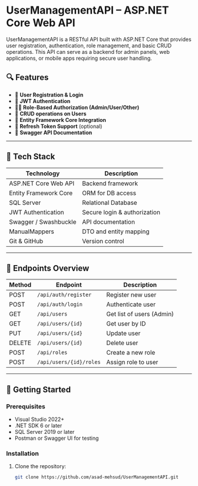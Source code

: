 # UserManagementAPI – ASP.NET Core Web API

UserManagementAPI is a RESTful API built with ASP.NET Core that provides user registration, authentication, role management, and basic CRUD operations. This API can serve as a backend for admin panels, web applications, or mobile apps requiring secure user handling.

## 🔍 Features

- 🔐 **User Registration & Login**
- 📄 **JWT Authentication**
- 🧑‍💼 **Role-Based Authorization (Admin/User/Other)**
- 📝 **CRUD operations on Users**
- 💾 **Entity Framework Core Integration**
- 🔄 **Refresh Token Support** (optional)
- 🧪 **Swagger API Documentation**

---

## 🧰 Tech Stack

| Technology            | Description                    |
|------------------------|-------------------------------|
| ASP.NET Core Web API   | Backend framework              |
| Entity Framework Core  | ORM for DB access              |
| SQL Server             | Relational Database            |
| JWT Authentication     | Secure login & authorization   |
| Swagger / Swashbuckle  | API documentation              |
| ManualMappers             | DTO and entity mapping         |
| Git & GitHub           | Version control                |

---

## 📁 Endpoints Overview

| Method | Endpoint              | Description                |
|--------|-----------------------|----------------------------|
| POST   | `/api/auth/register`  | Register new user          |
| POST   | `/api/auth/login`     | Authenticate user          |
| GET    | `/api/users`          | Get list of users (Admin)  |
| GET    | `/api/users/{id}`     | Get user by ID             |
| PUT    | `/api/users/{id}`     | Update user                |
| DELETE | `/api/users/{id}`     | Delete user                |
| POST   | `/api/roles`          | Create a new role          |
| POST   | `/api/users/{id}/roles` | Assign role to user     |

---

## 🚀 Getting Started

### Prerequisites

- Visual Studio 2022+
- .NET SDK 6 or later
- SQL Server 2019 or later
- Postman or Swagger UI for testing

### Installation

1. Clone the repository:
   ```bash
   git clone https://github.com/asad-mehsud/UserManagementAPI.git
